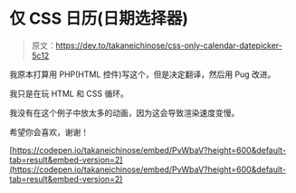 # 仅 CSS 日历(日期选择器)

> 原文：<https://dev.to/takaneichinose/css-only-calendar-datepicker-5c12>

我原本打算用 PHP(HTML 控件)写这个，但是决定翻译，然后用 Pug 改进。

我只是在玩 HTML 和 CSS 循环。

我没有在这个例子中放太多的动画，因为这会导致渲染速度变慢。

希望你会喜欢，谢谢！

[https://codepen.io/takaneichinose/embed/PvWbaV?height=600&default-tab=result&embed-version=2](https://codepen.io/takaneichinose/embed/PvWbaV?height=600&default-tab=result&embed-version=2)